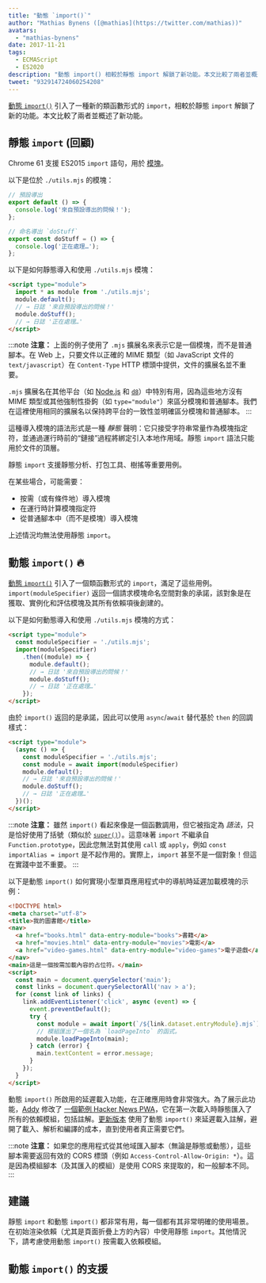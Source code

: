 ```yaml
---
title: "動態 `import()`"
author: "Mathias Bynens ([@mathias](https://twitter.com/mathias))"
avatars:
  - "mathias-bynens"
date: 2017-11-21
tags:
  - ECMAScript
  - ES2020
description: "動態 import() 相較於靜態 import 解鎖了新功能。本文比較了兩者並概述了新功能。"
tweet: "932914724060254208"
---
```

[動態 `import()`](https://github.com/tc39/proposal-dynamic-import) 引入了一種新的類函數形式的 `import`，相較於靜態 `import` 解鎖了新的功能。本文比較了兩者並概述了新功能。

<!--truncate-->
## 靜態 `import` (回顧)

Chrome 61 支援 ES2015 `import` 語句，用於 [模塊](/features/modules)。

以下是位於 `./utils.mjs` 的模塊：

```js
// 預設導出
export default () => {
  console.log('來自預設導出的問候！');
};

// 命名導出 `doStuff`
export const doStuff = () => {
  console.log('正在處理…');
};
```

以下是如何靜態導入和使用 `./utils.mjs` 模塊：

```html
<script type="module">
  import * as module from './utils.mjs';
  module.default();
  // → 日誌 '來自預設導出的問候！'
  module.doStuff();
  // → 日誌 '正在處理…'
</script>
```

:::note
**注意：** 上面的例子使用了 `.mjs` 擴展名來表示它是一個模塊，而不是普通腳本。在 Web 上，只要文件以正確的 MIME 類型（如 JavaScript 文件的 `text/javascript`）在 `Content-Type` HTTP 標頭中提供，文件的擴展名並不重要。

`.mjs` 擴展名在其他平台（如 [Node.js](https://nodejs.org/api/esm.html#esm_enabling) 和 [`d8`](/docs/d8)）中特別有用，因為這些地方沒有 MIME 類型或其他強制性掛鉤（如 `type="module"`）來區分模塊和普通腳本。我們在這裡使用相同的擴展名以保持跨平台的一致性並明確區分模塊和普通腳本。
:::

這種導入模塊的語法形式是一種 *靜態* 聲明：它只接受字符串常量作為模塊指定符，並通過運行時前的“鏈接”過程將綁定引入本地作用域。靜態 `import` 語法只能用於文件的頂層。

靜態 `import` 支援靜態分析、打包工具、樹搖等重要用例。

在某些場合，可能需要：

- 按需（或有條件地）導入模塊
- 在運行時計算模塊指定符
- 從普通腳本中（而不是模塊）導入模塊

上述情況均無法使用靜態 `import`。

## 動態 `import()` 🔥

[動態 `import()`](https://github.com/tc39/proposal-dynamic-import) 引入了一個類函數形式的 `import`，滿足了這些用例。`import(moduleSpecifier)` 返回一個請求模塊命名空間對象的承諾，該對象是在獲取、實例化和評估模塊及其所有依賴項後創建的。

以下是如何動態導入和使用 `./utils.mjs` 模塊的方式：

```html
<script type="module">
  const moduleSpecifier = './utils.mjs';
  import(moduleSpecifier)
    .then((module) => {
      module.default();
      // → 日誌 '來自預設導出的問候！'
      module.doStuff();
      // → 日誌 '正在處理…'
    });
</script>
```

由於 `import()` 返回的是承諾，因此可以使用 `async`/`await` 替代基於 `then` 的回調樣式：

```html
<script type="module">
  (async () => {
    const moduleSpecifier = './utils.mjs';
    const module = await import(moduleSpecifier)
    module.default();
    // → 日誌 '來自預設導出的問候！'
    module.doStuff();
    // → 日誌 '正在處理…'
  })();
</script>
```

:::note
**注意：** 雖然 `import()` 看起來像是一個函數調用，但它被指定為 *語法*，只是恰好使用了括號（類似於 [`super()`](https://developer.mozilla.org/en-US/docs/Web/JavaScript/Reference/Operators/super)）。這意味著 `import` 不繼承自 `Function.prototype`，因此您無法對其使用 `call` 或 `apply`，例如 `const importAlias = import` 是不起作用的。實際上，`import` 甚至不是一個對象！但這在實踐中並不重要。
:::

以下是動態 `import()` 如何實現小型單頁應用程式中的導航時延遲加載模塊的示例：

```html
<!DOCTYPE html>
<meta charset="utf-8">
<title>我的圖書館</title>
<nav>
  <a href="books.html" data-entry-module="books">書籍</a>
  <a href="movies.html" data-entry-module="movies">電影</a>
  <a href="video-games.html" data-entry-module="video-games">電子遊戲</a>
</nav>
<main>這是一個按需加載內容的占位符。</main>
<script>
  const main = document.querySelector('main');
  const links = document.querySelectorAll('nav > a');
  for (const link of links) {
    link.addEventListener('click', async (event) => {
      event.preventDefault();
      try {
        const module = await import(`/${link.dataset.entryModule}.mjs`);
        // 模組匯出了一個名為 `loadPageInto` 的函式。
        module.loadPageInto(main);
      } catch (error) {
        main.textContent = error.message;
      }
    });
  }
</script>
```

動態 `import()` 所啟用的延遲載入功能，在正確應用時會非常強大。為了展示此功能，[Addy](https://twitter.com/addyosmani) 修改了 [一個範例 Hacker News PWA](https://hnpwa-vanilla.firebaseapp.com/)，它在第一次載入時靜態匯入了所有的依賴模組，包括註解。[更新版本](https://dynamic-import.firebaseapp.com/) 使用了動態 `import()` 來延遲載入註解，避開了載入、解析和編譯的成本，直到使用者真正需要它們。

:::note
**注意：** 如果您的應用程式從其他域匯入腳本（無論是靜態或動態），這些腳本需要返回有效的 CORS 標頭（例如 `Access-Control-Allow-Origin: *`）。這是因為模組腳本（及其匯入的模組）是使用 CORS 來提取的，和一般腳本不同。
:::

## 建議

靜態 `import` 和動態 `import()` 都非常有用，每一個都有其非常明確的使用場景。在初始渲染依賴（尤其是頁面折疊上方的內容）中使用靜態 `import`。其他情況下，請考慮使用動態 `import()` 按需載入依賴模組。

## 動態 `import()` 的支援

<feature-support chrome="63"
                 firefox="67"
                 safari="11.1"
                 nodejs="13.2 https://nodejs.medium.com/announcing-core-node-js-support-for-ecmascript-modules-c5d6dc29b663"
                 babel="yes https://babeljs.io/docs/en/babel-plugin-syntax-dynamic-import"></feature-support>
